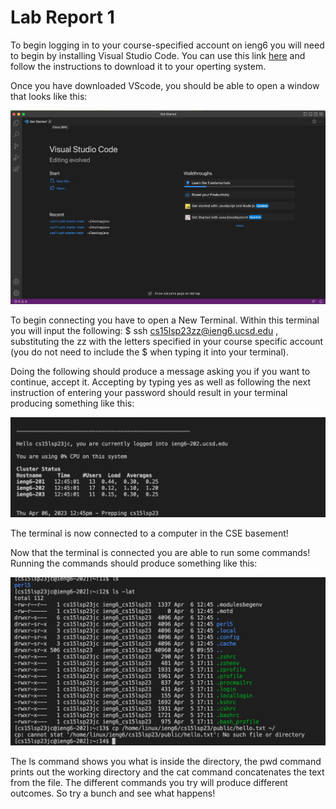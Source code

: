 # Lab Report 1

To begin logging in to your course-specified account on ieng6 you will need to begin by installing Visual Studio Code. 
You can use this link [here](https://code.visualstudio.com/) and follow the instructions to download it to your operting system.

Once you have downloaded VScode, you should be able to open a window that looks like this:

![Image](Installing.png)

To begin connecting you have to open a New Terminal. Within this terminal you will input the following: $ ssh cs15lsp23zz@ieng6.ucsd.edu , substituting the zz with the letters specified in your course specific account (you do not need to include the $ when typing it into your terminal).



Doing the following should produce a message asking you if you want to continue, accept it. Accepting by typing yes as well as following the next instruction of entering your password should result in your terminal producing something like this: 

![Image](Connecting.png)

The terminal is now connected to a computer in the CSE basement!

Now that the terminal is connected you are able to run some commands! Running the commands should produce something like this:

![Image](Trying.png)

The ls command shows you what is inside the directory, the pwd command prints out the working directory and the cat command concatenates the text from the file. The different commands you try will produce different outcomes. So try a bunch and see what happens!

